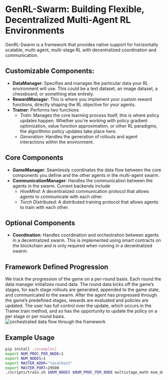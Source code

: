 # GenRL-Swarm: Building Flexible, Decentralized Multi-Agent RL Environments

GenRL-Swarm is a framework that provides native support for horizontally scalable, multi-agent, multi-stage RL with decentralized coordination and communication.

## Customizable Components:
- **DataManager**: Specifies and manages the particular data your RL environment will use. This could be a text dataset, an image dataset, a chessboard, or something else entirely.
- **RewardManager**: This is where you implement your custom reward functions, directly shaping the RL objective for your agents.
- **Trainer**: Performs two functions
    - *Train*: Manages the core learning process itself, this is where policy updates happen.  Whether you're working with policy gradient optimization, value function approximation, or other RL paradigms, the algorithmic policy updates take place here.
    - *Generation*: Handles the generation of rollouts and agent interactions within the environment.

## Core Components

- **GameManager**: Seamlessly coordinates the data flow between the core components you define and the other agents in the multi-agent swarm.
- **CommunicationManager**: Handles the communication between the agents in the swarm. Current backends include
    - *HiveMind*: A decentralized communication protocol that allows agents to communicate with each other.
    - *Torch Distributed*: A distributed training protocol that allows agents to train with each other.

## Optional Components

- **Coordination**: Handles coordination and orchestration between agents in a decentralized swarm.  This is implemented using smart contracts on the blockchain and is only required when running in a decentralized swarm.

## Framework Defined Progression

We track the progression of the game on a per-round basis.  Each round the data manager initializes round data.  The round data kicks off the game’s stages, for each stage rollouts are generated, appended to the game state, and communicated to the swarm.  After the agent has progressed through the game’s predefined stages, rewards are evaluated and policies are updated. The user has full control over the update, which occurs in the Trainer.train method, and so has the opportunity to update the policy on a per stage or per round basis. 
![orchestrated data flow through the framework](assets/data-flow.png)

## Example Usage
```bash
pip install .[examples]
export NUM_PROC_PER_NODE=1
export NUM_NODES=1
export MASTER_ADDR="localhost"
export MASTER_PORT=29500
./scripts/train.sh $NUM_NODES $NUM_PROC_PER_NODE multistage_math msm_dapodata_grpo.yaml
```
